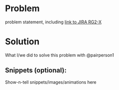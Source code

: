 Problem
=======
problem statement, including
[link to JIRA RG2-X](https://usxtech.atlassian.net/browse/RG2-X)

Solution
========
What I/we did to solve this problem
with @pairperson1

Snippets (optional):
-----------------------
Show-n-tell snippets/images/animations here
